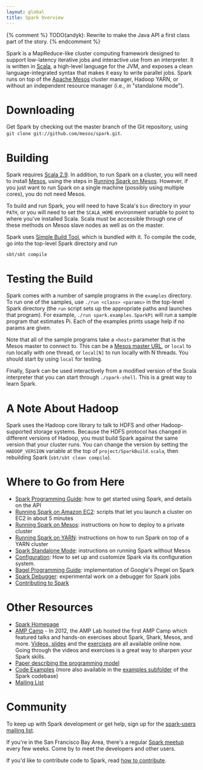```yaml
---
layout: global
title: Spark Overview
---
```


{% comment %}
TODO(andyk): Rewrite to make the Java API a first class part of the story.
{% endcomment %}

Spark is a MapReduce-like cluster computing framework designed to support low-latency iterative jobs and interactive use from an interpreter. It is written in [Scala](http://www.scala-lang.org), a high-level language for the JVM, and exposes a clean language-integrated syntax that makes it easy to write parallel jobs. Spark runs on top of the [Apache Mesos](http://incubator.apache.org/mesos/) cluster manager, Hadoop YARN, or without an independent resource manager (i.e., in "standalone mode"). 

# Downloading

Get Spark by checking out the master branch of the Git repository, using `git clone git://github.com/mesos/spark.git`.

# Building

Spark requires [Scala 2.9](http://www.scala-lang.org/).
In addition, to run Spark on a cluster, you will need to install [Mesos](http://incubator.apache.org/mesos/), using the steps in
[Running Spark on Mesos]({{HOME_PATH}}running-on-mesos.html). However, if you just want to run Spark on a single machine (possibly using multiple cores),
you do not need Mesos.

To build and run Spark, you will need to have Scala's `bin` directory in your `PATH`,
or you will need to set the `SCALA_HOME` environment variable to point
to where you've installed Scala. Scala must be accessible through one
of these methods on Mesos slave nodes as well as on the master.

Spark uses [Simple Build Tool](https://github.com/harrah/xsbt/wiki), which is bundled with it. To compile the code, go into the top-level Spark directory and run

    sbt/sbt compile

# Testing the Build

Spark comes with a number of sample programs in the `examples` directory.
To run one of the samples, use `./run <class> <params>` in the top-level Spark directory
(the `run` script sets up the appropriate paths and launches that program).
For example, `./run spark.examples.SparkPi` will run a sample program that estimates Pi. Each of the
examples prints usage help if no params are given.

Note that all of the sample programs take a `<host>` parameter that is the Mesos master
to connect to. This can be a [Mesos master URL](http://www.github.com/mesos/mesos/wiki), or `local` to run locally with one
thread, or `local[N]` to run locally with N threads. You should start by using `local` for testing.

Finally, Spark can be used interactively from a modified version of the Scala interpreter that you can start through
`./spark-shell`. This is a great way to learn Spark.

# A Note About Hadoop

Spark uses the Hadoop core library to talk to HDFS and other Hadoop-supported
storage systems. Because the HDFS protocol has changed in different versions of
Hadoop, you must build Spark against the same version that your cluster runs.
You can change the version by setting the `HADOOP_VERSION` variable at the top
of `project/SparkBuild.scala`, then rebuilding Spark (`sbt/sbt clean compile`).

# Where to Go from Here

* [Spark Programming Guide]({{HOME_PATH}}scala-programming-guide.html): how to get started using Spark, and details on the API
* [Running Spark on Amazon EC2]({{HOME_PATH}}ec2-scripts.html): scripts that let you launch a cluster on EC2 in about 5 minutes
* [Running Spark on Mesos]({{HOME_PATH}}running-on-mesos.html): instructions on how to deploy to a private cluster
* [Running Spark on YARN]({{HOME_PATH}}running-on-yarn.html): instructions on how to run Spark on top of a YARN cluster
* [Spark Standalone Mode]({{HOME_PATH}}spark-standalone.html): instructions on running Spark without Mesos
* [Configuration]({{HOME_PATH}}configuration.html): How to set up and customize Spark via its configuration system.
* [Bagel Programming Guide]({{HOME_PATH}}bagel-programming-guide.html): implementation of Google's Pregel on Spark
* [Spark Debugger]({{HOME_PATH}}spark-debugger.html): experimental work on a debugger for Spark jobs
* [Contributing to Spark](contributing-to-spark.html)

# Other Resources

* [Spark Homepage](http://www.spark-project.org)
* [AMP Camp](http://ampcamp.berkeley.edu/) - In 2012, the AMP Lab hosted the first AMP Camp which featured talks and hands-on exercises about Spark, Shark, Mesos, and more. [Videos, slides](http://ampcamp.berkeley.edu/agenda) and the [exercises](http://ampcamp.berkeley.edu/exercises) are all available online now. Going through the videos and exercises is a great way to sharpen your Spark skills.
* [Paper describing the programming model](http://www.cs.berkeley.edu/~matei/papers/2012/nsdi_spark.pdf)
* [Code Examples](http://spark-project.org/examples.html) (more also available in the [examples subfolder](https://github.com/mesos/spark/tree/master/examples/src/main/scala/spark/examples) of the Spark codebase)
* [Mailing List](http://groups.google.com/group/spark-users)

# Community

To keep up with Spark development or get help, sign up for the [spark-users mailing list](http://groups.google.com/group/spark-users).

If you're in the San Francisco Bay Area, there's a regular [Spark meetup](http://www.meetup.com/spark-users/) every few weeks. Come by to meet the developers and other users.

If you'd like to contribute code to Spark, read [how to contribute]({{HOME_PATH}}contributing-to-spark.html).
